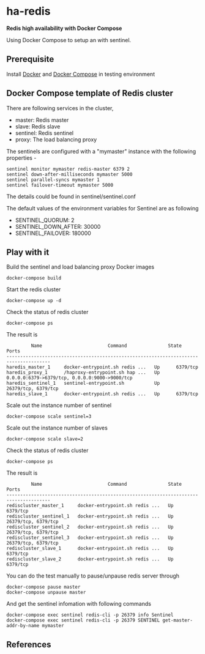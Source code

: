 # ha-redis 
**Redis high availability with Docker Compose** 

Using Docker Compose to setup an  with sentinel.


## Prerequisite

Install [Docker][4] and [Docker Compose][3] in testing environment


## Docker Compose template of Redis cluster

There are following services in the cluster,

* master: Redis master
* slave:  Redis slave
* sentinel: Redis sentinel
* proxy: The load balancing proxy


The sentinels are configured with a "mymaster" instance with the following properties -

```
sentinel monitor mymaster redis-master 6379 2
sentinel down-after-milliseconds mymaster 5000
sentinel parallel-syncs mymaster 1
sentinel failover-timeout mymaster 5000
```

The details could be found in sentinel/sentinel.conf

The default values of the environment variables for Sentinel are as following

* SENTINEL_QUORUM: 2
* SENTINEL_DOWN_AFTER: 30000
* SENTINEL_FAILOVER: 180000



## Play with it

Build the sentinel and load balancing proxy Docker images

```
docker-compose build
```

Start the redis cluster

```
docker-compose up -d
```

Check the status of redis cluster

```
docker-compose ps
```

The result is 

```
         Name                        Command               State          Ports        
--------------------------------------------------------------------------------------
haredis_master_1     docker-entrypoint.sh redis ...   Up      6379/tcp                                       
haredis_proxy_1      /haproxy-entrypoint.sh hap ...   Up      0.0.0.0:6379->6379/tcp, 0.0.0.0:9000->9000/tcp 
haredis_sentinel_1   sentinel-entrypoint.sh           Up      26379/tcp, 6379/tcp                            
haredis_slave_1      docker-entrypoint.sh redis ...   Up      6379/tcp       
```

Scale out the instance number of sentinel

```
docker-compose scale sentinel=3
```

Scale out the instance number of slaves

```
docker-compose scale slave=2
```

Check the status of redis cluster

```
docker-compose ps
```

The result is 

```
         Name                        Command               State          Ports        
--------------------------------------------------------------------------------------
rediscluster_master_1     docker-entrypoint.sh redis ...   Up      6379/tcp            
rediscluster_sentinel_1   docker-entrypoint.sh redis ...   Up      26379/tcp, 6379/tcp 
rediscluster_sentinel_2   docker-entrypoint.sh redis ...   Up      26379/tcp, 6379/tcp 
rediscluster_sentinel_3   docker-entrypoint.sh redis ...   Up      26379/tcp, 6379/tcp 
rediscluster_slave_1      docker-entrypoint.sh redis ...   Up      6379/tcp            
rediscluster_slave_2      docker-entrypoint.sh redis ...   Up      6379/tcp            
```

 

You can do the test manually to pause/unpause redis server through

```
docker-compose pause master
docker-compose unpause master
```
And get the sentinel infomation with following commands

```
docker-compose exec sentinel redis-cli -p 26379 info Sentinel
docker-compose exec sentinel redis-cli -p 26379 SENTINEL get-master-addr-by-name mymaster

```

## References


[1]: https://github.com/mdevilliers/docker-rediscluster
[2]: https://registry.hub.docker.com/u/joshula/redis-sentinel/
[3]: https://docs.docker.com/compose/
[4]: https://www.docker.com
